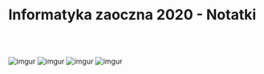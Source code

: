 # Informatyka zaoczna 2020 - Notatki

<br><br>

![imgur](https://i.imgur.com/L9Sxb8K.gif)
![imgur](https://i.imgur.com/L9Sxb8K.gif)
![imgur](https://i.imgur.com/L9Sxb8K.gif)
![imgur](https://i.imgur.com/L9Sxb8K.gif)
